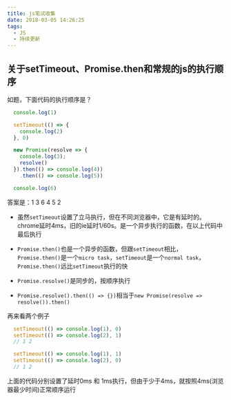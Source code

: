 ```yaml
---
title: js笔试收集
date: 2018-03-05 14:26:25
tags:
  - JS
  - 持续更新
---
```


## 关于setTimeout、Promise.then和常规的js的执行顺序

如题，下面代码的执行顺序是？
```js
  console.log(1)

  setTimeout(() => {
    console.log(2)
  }, 0)

  new Promise(resolve => {
    console.log(3);
    resolve()
  }).then(() => console.log(4))
    .then(() => console.log(5))

  console.log(6)
```
<!-- more -->
答案是：1 3 6 4 5 2

- 虽然`setTimeout`设置了立马执行，但在不同浏览器中，它是有延时的。chrome延时4ms，旧的ie延时1/60s。是一个异步执行的函数，在以上代码中最后执行

- `Promise.then()`也是一个异步的函数，但跟`setTimeout`相比，`Promise.then()`是一个`micro task`，`setTimeout`是一个`normal task`，`Promise.then()`远比`setTimeout`执行的快

- `Promise.resolve()`是同步的，按顺序执行

- `Promise.resolve().then(() => {})`相当于`new Promise(resolve => resolve()).then()`


再来看两个例子
```js
  setTimeout(() => console.log(1), 0)
  setTimeout(() => console.log(2), 1)
  // 1 2
```
```js
  setTimeout(() => console.log(1), 1)
  setTimeout(() => console.log(2), 0)
  // 1 2
```
上面的代码分别设置了延时0ms 和 1ms执行，但由于少于4ms，就按照4ms(浏览器最少时间)正常顺序运行
